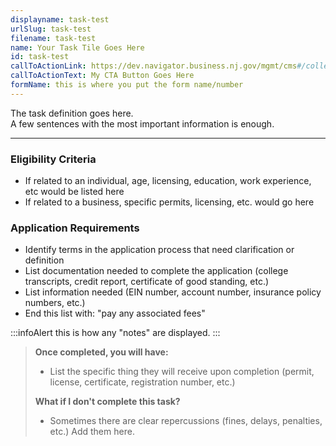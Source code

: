 ```yaml
---
displayname: task-test
urlSlug: task-test
filename: task-test
name: Your Task Tile Goes Here
id: task-test
callToActionLink: https://dev.navigator.business.nj.gov/mgmt/cms#/collections/business-formation-c-corp
callToActionText: My CTA Button Goes Here
formName: this is where you put the form name/number
---
```


The task definition goes here.\
A few sentences with the most important information is enough.

---

### Eligibility Criteria

- If related to an individual, age, licensing, education, work experience, etc would be listed here
- If related to a business, specific permits, licensing, etc. would go here

### Application Requirements

- Identify terms in the application process that need clarification or definition
- List documentation needed to complete the application (college transcripts, credit report, certificate of good standing, etc.)
- List information needed (EIN number, account number, insurance policy numbers, etc.)
- End this list with: "pay any associated fees"

:::infoAlert
t﻿his is how any "notes" are displayed.
:::

> **Once completed, you will have:**
>
> - List the specific thing they will receive upon completion (permit, license, certificate, registration number, etc.)
>
> **What if I don't complete this task?**
>
> - Sometimes there are clear repercussions (fines, delays, penalties, etc.) Add them here.
